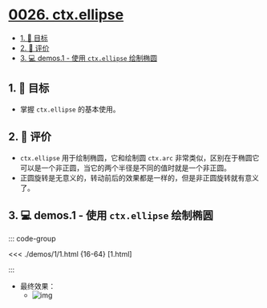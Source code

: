 # [0026. ctx.ellipse](https://github.com/tnotesjs/TNotes.canvas/tree/main/notes/0026.%20ctx.ellipse)

<!-- region:toc -->

- [1. 🎯 目标](#1--目标)
- [2. 🫧 评价](#2--评价)
- [3. 💻 demos.1 - 使用 `ctx.ellipse` 绘制椭圆](#3--demos1---使用-ctxellipse-绘制椭圆)

<!-- endregion:toc -->

## 1. 🎯 目标

- 掌握 `ctx.ellipse` 的基本使用。

## 2. 🫧 评价

- `ctx.ellipse` 用于绘制椭圆，它和绘制圆 `ctx.arc` 非常类似，区别在于椭圆它可以是一个非正圆，当它的两个半径是不同的值时就是一个非正圆。
- 正圆旋转是无意义的，转动前后的效果都是一样的，但是非正圆旋转就有意义了。

## 3. 💻 demos.1 - 使用 `ctx.ellipse` 绘制椭圆

::: code-group

<<< ./demos/1/1.html {16-64} [1.html]

:::

- 最终效果：
  - ![img](https://cdn.jsdelivr.net/gh/tnotesjs/imgs@main/2024-10-04-10-57-32.png)
